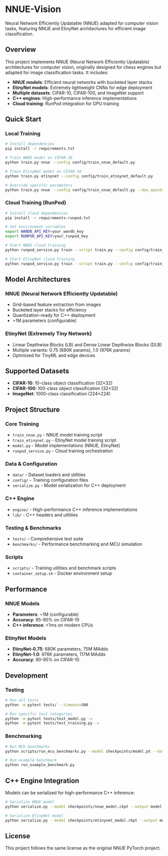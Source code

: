 # NNUE-Vision

Neural Network Efficiently Updatable (NNUE) adapted for computer vision tasks, featuring NNUE and EtinyNet architectures for efficient image classification.

## Overview

This project implements NNUE (Neural Network Efficiently Updatable) architectures for computer vision, originally designed for chess engines but adapted for image classification tasks. It includes:

- **NNUE models**: Efficient neural networks with bucketed layer stacks
- **EtinyNet models**: Extremely lightweight CNNs for edge deployment
- **Multiple datasets**: CIFAR-10, CIFAR-100, and ImageNet support
- **C++ engines**: High-performance inference implementations
- **Cloud training**: RunPod integration for GPU training

## Quick Start

### Local Training

```bash
# Install dependencies
pip install -r requirements.txt

# Train NNUE model on CIFAR-10
python train.py nnue --config config/train_nnue_default.py

# Train EtinyNet model on CIFAR-10  
python train.py etinynet --config config/train_etinynet_default.py

# Override specific parameters
python train.py nnue --config config/train_nnue_default.py --max_epochs 50 --batch_size 64
```

### Cloud Training (RunPod)

```bash
# Install cloud dependencies
pip install -r requirements-runpod.txt

# Set environment variables
export WANDB_API_KEY=your_wandb_key
export RUNPOD_API_KEY=your_runpod_key

# Start NNUE cloud training
python runpod_service.py train --script train.py --config config/train_nnue_default.py --model nnue

# Start EtinyNet cloud training
python runpod_service.py train --script train.py --config config/train_etinynet_default.py --model etinynet
```

## Model Architectures

### NNUE (Neural Network Efficiently Updatable)
- Grid-based feature extraction from images
- Bucketed layer stacks for efficiency
- Quantization-ready for C++ deployment
- ~1M parameters (configurable)

### EtinyNet (Extremely Tiny Network)
- Linear Depthwise Blocks (LB) and Dense Linear Depthwise Blocks (DLB)
- Multiple variants: 0.75 (680K params), 1.0 (976K params)
- Optimized for TinyML and edge devices

## Supported Datasets

- **CIFAR-10**: 10-class object classification (32×32)
- **CIFAR-100**: 100-class object classification (32×32)  
- **ImageNet**: 1000-class classification (224×224)

## Project Structure

### Core Training
- `train_nnue.py` - NNUE model training script
- `train_etinynet.py` - EtinyNet model training script
- `model.py` - Model implementations (NNUE, EtinyNet)
- `runpod_service.py` - Cloud training orchestration

### Data & Configuration
- `data/` - Dataset loaders and utilities
- `config/` - Training configuration files
- `serialize.py` - Model serialization for C++ deployment

### C++ Engine
- `engine/` - High-performance C++ inference implementations
- `lib/` - C++ headers and utilities

### Testing & Benchmarks
- `tests/` - Comprehensive test suite
- `benchmarks/` - Performance benchmarking and MCU simulation

### Scripts
- `scripts/` - Training utilities and benchmark scripts
- `container_setup.sh` - Docker environment setup

## Performance

### NNUE Models
- **Parameters**: ~1M (configurable)
- **Accuracy**: 85-90% on CIFAR-10
- **C++ inference**: <1ms on modern CPUs

### EtinyNet Models
- **EtinyNet-0.75**: 680K parameters, 75M MAdds
- **EtinyNet-1.0**: 976K parameters, 117M MAdds
- **Accuracy**: 90-95% on CIFAR-10

## Development

### Testing
```bash
# Run all tests
python -m pytest tests/ --timeout=300

# Run specific test categories
python -m pytest tests/test_model.py -v
python -m pytest tests/test_training.py -v
```

### Benchmarking
```bash
# Run MCU benchmarks
python scripts/run_mcu_benchmarks.py --model checkpoints/model.pt --dataset cifar10

# Run example benchmark
python run_example_benchmark.py
```

## C++ Engine Integration

Models can be serialized for high-performance C++ inference:

```bash
# Serialize NNUE model
python serialize.py --model checkpoints/nnue_model.ckpt --output model.nnue

# Serialize EtinyNet model  
python serialize.py --model checkpoints/etinynet_model.ckpt --output model.etiny
```

## License

This project follows the same license as the original NNUE PyTorch project.
